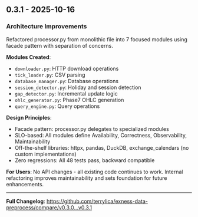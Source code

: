 ## 0.3.1 - 2025-10-16

### Architecture Improvements

Refactored processor.py from monolithic file into 7 focused modules using facade pattern with separation of concerns.

**Modules Created**:
- `downloader.py`: HTTP download operations
- `tick_loader.py`: CSV parsing
- `database_manager.py`: Database operations
- `session_detector.py`: Holiday and session detection
- `gap_detector.py`: Incremental update logic
- `ohlc_generator.py`: Phase7 OHLC generation
- `query_engine.py`: Query operations

**Design Principles**:
- Facade pattern: processor.py delegates to specialized modules
- SLO-based: All modules define Availability, Correctness, Observability, Maintainability
- Off-the-shelf libraries: httpx, pandas, DuckDB, exchange_calendars (no custom implementations)
- Zero regressions: All 48 tests pass, backward compatible

**For Users**:
No API changes - all existing code continues to work. Internal refactoring improves maintainability and sets foundation for future enhancements.

---
**Full Changelog**: https://github.com/terrylica/exness-data-preprocess/compare/v0.3.0...v0.3.1
